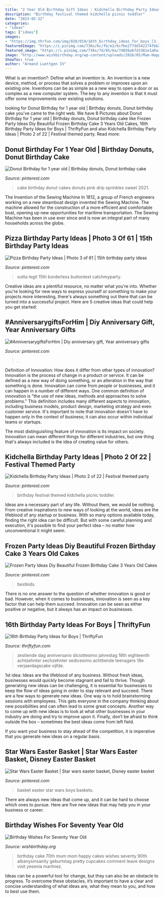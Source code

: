 ```yaml
---
title: "2 Year Old Birthday Gift Ideas : Kidchella Birthday Party Ideas"
description: "Birthday festival themed kidchella picnic toddler"
date: "2023-02-22"
categories:
- "ideas"
tags: ["ideas"]
images:
- "https://img.thrfun.com/img/020/019/16th_birthday_ideas_for_boys_l3.jpg"
featuredImage: "https://i.pinimg.com/736x/6c/fb/e2/6cfbe277dd342274fbb287bcedd5557d--th-birthday-boys-birthday-ideas.jpg"
featured_image: "https://i.pinimg.com/736x/7d/85/6a/7d856abfd3381e1a0a3a288a383d9ff7.jpg"
image: "http://www.wishbirthday.org/wp-content/uploads/2016/05/Mum-Happy-Birthday-wb16107.jpg"
ShowToc: true
author: "Armand Luettgen IV"
---
```



What is an invention?: Define what an invention is.
An invention is a new device, method, or process that solves a problem or improves upon an existing one. Inventions can be as simple as a new way to open a door or as complex as a new computer system. The key to any invention is that it must offer some improvements over existing solutions.

	

		
looking for Donut Birthday for 1 year old | Birthday donuts, Donut birthday cake you've came to the right web. We have 8 Pictures about Donut Birthday for 1 year old | Birthday donuts, Donut birthday cake like Frozen Party Ideas Diy Beautiful Frozen Birthday Cake 3 Years Old Cakes, 16th Birthday Party Ideas for Boys | ThriftyFun and also Kidchella Birthday Party Ideas | Photo 2 of 22 | Festival themed party. Read more:
		
    
## Donut Birthday For 1 Year Old | Birthday Donuts, Donut Birthday Cake

<img loading=lazy src="https://i.pinimg.com/736x/96/81/e5/9681e5e8c6997a62745b163faeeb781a.jpg" onerror="this.onerror=null;this.src='https://tse2.mm.bing.net/th?id=OIP.krlS7rxgtS-Lcx--S-dzXAHaJ3&amp;pid=15.1';" alt="Donut Birthday for 1 year old | Birthday donuts, Donut birthday cake">

_Source: pinterest.com_

>cake birthday donut cakes donuts pink drip sprinkles sweet 2021. 

	

The Invention of the Sewing Machine
In 1812, a group of French engineers working on a new steamboat design invented the Sewing Machine. The machine allowed for the construction of a more efficient and comfortable boat, opening up new opportunities for maritime transportation. The Sewing Machine has been in use ever since and is now an integral part of many households across the globe.

    
## Pizza Birthday Party Ideas | Photo 3 Of 61 | 15th Birthday Party Ideas

<img loading=lazy src="https://i.pinimg.com/736x/6c/fb/e2/6cfbe277dd342274fbb287bcedd5557d--th-birthday-boys-birthday-ideas.jpg" onerror="this.onerror=null;this.src='https://tse4.mm.bing.net/th?id=OIP.Q3YvU1WRqkDoqoe85N8ZcgHaLG&amp;pid=15.1';" alt="Pizza Birthday Party Ideas | Photo 3 of 61 | 15th birthday party ideas">

_Source: pinterest.com_

>outta legit 15th borderless buttontext catchmyparty. 

	

Creative ideas are a plentiful resource, no matter what you're into. Whether you're looking for new ways to express yourself or something to make your projects more interesting, there's always something out there that can be turned into a successful project. Here are 5 creative ideas that could help you get started: 

    
## #AnniversarygiftsForHim | Diy Anniversary Gift, Year Anniversary Gifts

<img loading=lazy src="https://i.pinimg.com/736x/7d/85/6a/7d856abfd3381e1a0a3a288a383d9ff7.jpg" onerror="this.onerror=null;this.src='https://tse3.mm.bing.net/th?id=OIP.3G7G3TpqW4faI_Y6KqO1nAHaJ6&amp;pid=15.1';" alt="#AnniversarygiftsForHim | Diy anniversary gift, Year anniversary gifts">

_Source: pinterest.com_

>. 

	

Definition of Innovation: How does it differ from other types of innovation?
Innovation is the process of change in a product or service. It can be defined as a new way of doing something, or an alteration in the way that something is done. Innovation can come from people or businesses, and it can happen in a number of different ways. 
One common definition of innovation is "the use of new ideas, methods and approaches to solve problems." This definition includes many different aspects to innovation, including business models, product design, marketing strategy and even customer service. It's important to note that innovation doesn't have to happen only in the context of business; it can also occur within individual teams or startups. 

The most distinguishing feature of innovation is its impact on society. Innovation can mean different things for different industries, but one thing that's always included is the idea of creating value for others.

    
## Kidchella Birthday Party Ideas | Photo 2 Of 22 | Festival Themed Party

<img loading=lazy src="https://i.pinimg.com/736x/6b/81/c3/6b81c330621f1d0fc951098deef846d3.jpg" onerror="this.onerror=null;this.src='https://tse1.mm.bing.net/th?id=OIP.5_eZUNP62aAbvMO6FQSoIgHaLG&amp;pid=15.1';" alt="Kidchella Birthday Party Ideas | Photo 2 of 22 | Festival themed party">

_Source: pinterest.com_

>birthday festival themed kidchella picnic toddler. 

	

Ideas are a necessary part of any life. Without them, we would be nothing. From creative inspirations to new ways of looking at the world, ideas are the lifeblood of any startup or business. With so many options available today, finding the right idea can be difficult. But with some careful planning and execution, it's possible to find your perfect idea – no matter how unconventional it might seem.

    
## Frozen Party Ideas Diy Beautiful Frozen Birthday Cake 3 Years Old Cakes

<img loading=lazy src="https://i.pinimg.com/736x/f9/29/3b/f9293b53332740704aea63328974bd42.jpg" onerror="this.onerror=null;this.src='https://tse1.mm.bing.net/th?id=OIP.Q6xkMsG8u5Ak2Sj7Dl5OTAHaJ3&amp;pid=15.1';" alt="Frozen Party Ideas Diy Beautiful Frozen Birthday Cake 3 Years Old Cakes">

_Source: pinterest.com_

>bestkids. 

	

There is no one answer to the question of whether innovation is good or bad. However, when it comes to businesses, innovation is seen as a key factor that can help them succeed. Innovation can be seen as either positive or negative, but it always has an impact on businesses.

    
## 16th Birthday Party Ideas For Boys | ThriftyFun

<img loading=lazy src="https://img.thrfun.com/img/020/019/16th_birthday_ideas_for_boys_l3.jpg" onerror="this.onerror=null;this.src='https://tse4.mm.bing.net/th?id=OIP.hryw5Y6wYARRUn4f48EyRQHaLG&amp;pid=15.1';" alt="16th Birthday Party Ideas for Boys | ThriftyFun">

_Source: thriftyfun.com_

>zestiende dag anniversario diciottesimo jahrestag 18th eighteenth achtzehnter sechzehnter sedicesimo achttiende teenagers 18e verjaardagscake vijfde. 

	

1st idea:
Ideas are the lifeblood of any business. Without fresh ideas, businesses would quickly become stagnant and fail to thrive. Though generating new ideas can be challenging, it is essential for businesses to keep the flow of ideas going in order to stay relevant and succeed.
There are a few ways to generate new ideas. One way is to hold brainstorming sessions with employees. This gets everyone in the company thinking about new possibilities and can often lead to some great concepts. Another way to come up with new ideas is to look at what other businesses in your industry are doing and try to improve upon it. Finally, don’t be afraid to think outside the box – sometimes the best ideas come from left field.

If you want your business to stay ahead of the competition, it is imperative that you generate new ideas on a regular basis.

    
## Star Wars Easter Basket | Star Wars Easter Basket, Disney Easter Basket

<img loading=lazy src="https://i.pinimg.com/736x/70/15/7c/70157c980c437aca11d4e47e1d54bb6b--star-wars-easter-basket-easter-baskets.jpg" onerror="this.onerror=null;this.src='https://tse2.mm.bing.net/th?id=OIP.KlGdYdXwnGFiiKyCl6iwGwHaJ3&amp;pid=15.1';" alt="Star Wars Easter Basket | Star wars easter basket, Disney easter basket">

_Source: pinterest.com_

>basket easter star wars boys baskets. 

	

There are always new ideas that come up, and it can be hard to choose which ones to pursue. Here are five new ideas that may help you in your business or career.

    
## Birthday Wishes For Seventy Year Old

<img loading=lazy src="http://www.wishbirthday.org/wp-content/uploads/2016/05/Mum-Happy-Birthday-wb16107.jpg" onerror="this.onerror=null;this.src='https://tse4.mm.bing.net/th?id=OIP.6SYMvN-bd-utY5yBY_IyugHaJ3&amp;pid=15.1';" alt="Birthday Wishes For Seventy Year Old">

_Source: wishbirthday.org_

>birthday cake 70th mum mom happy cakes wishes seventy 90th albanysinsanity geburtstag pretty cupcakes comment leave designs visit yesenia martinez. 

	

Ideas can be a powerful tool for change, but they can also be an obstacle to progress. To overcome these obstacles, it’s important to have a clear and concise understanding of what ideas are, what they mean to you, and how to best use them.

